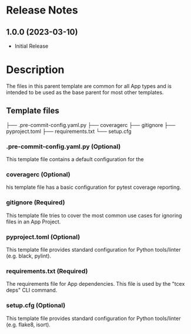 # Release Notes

## 1.0.0 (2023-03-10)
* Initial Release

# Description
The files in this parent template are common for all App types and is intended to be used as the base parent for most other templates.


## Template files
├── .pre-commit-config.yaml.py
├── coveragerc
├── gitignore
├── pyproject.toml
├── requirements.txt
└── setup.cfg

### .pre-commit-config.yaml.py (Optional)
This template file contains a default configuration for the

### coveragerc (Optional)
his template file has a basic configuration for pytest coverage reporting.

### gitignore (Required)
This template file tries to cover the most common use cases for ignoring files in an App Project.

### pyproject.toml  (Optional)
This template file provides standard configuration for Python tools/linter (e.g. black, pylint).

### requirements.txt (Required)
The requirements file for App dependencies. This file is used by the "tcex deps" CLI command.

### setup.cfg (Optional)
This template file provides standard configuration for Python tools/linter (e.g. flake8, isort).
